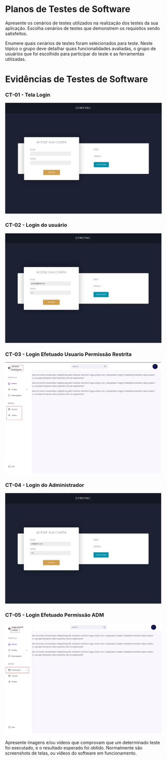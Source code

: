 # Planos de Testes de Software

Apresente os cenários de testes utilizados na realização dos testes da sua aplicação. Escolha cenários de testes que demonstrem os requisitos sendo satisfeitos.

Enumere quais cenários de testes foram selecionados para teste. Neste tópico o grupo deve detalhar quais funcionalidades avaliadas, o grupo de usuários que foi escolhido para participar do teste e as ferramentas utilizadas.
 
# Evidências de Testes de Software
### CT-01 - Tela Login
![Figura 1](img/RF_001login.jpg)

### CT-02 - Login do usuário
![Figura 1](img/RF_001login_usuario.JPG)

### CT-03 - Login Efetuado Usuario Permissão Restrita
![Figura 1](img/RF_001dashboar_permissao_usuario.jpg)

### CT-04 - Login do Administrador
![Figura 1](img/RF_001login_administrador.JPG)

### CT-05 - Login Efetuado Permissão ADM
![Figura 1](img/RF_001dashboar_permissao_adm.jpg)




Apresente imagens e/ou vídeos que comprovam que um determinado teste foi executado, e o resultado esperado foi obtido. Normalmente são screenshots de telas, ou vídeos do software em funcionamento.
